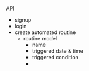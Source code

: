API
  - signup
  - login
  - create automated routine
    - routine model
      - name
      - triggered date & time
      - triggered condition
      -

